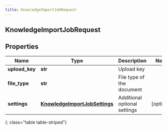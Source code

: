 ```yaml
---
title: KnowledgeImportJobRequest
---
```

## KnowledgeImportJobRequest

## Properties

|Name | Type | Description | Notes|
|------------ | ------------- | ------------- | -------------|
| **upload_key** | **str** | Upload key | |
| **file_type** | **str** | File type of the document | |
| **settings** | [**KnowledgeImportJobSettings**](KnowledgeImportJobSettings.html) | Additional optional settings | [optional] |
{: class="table table-striped"}


